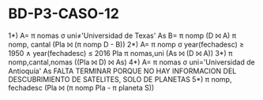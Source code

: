 # BD-P3-CASO-12
1*) A= π nomas σ uni≠'Universidad de Texas' As
    B= π nomp (D ⨝ A)
    π nomp, cantal (Pla ⨝ (π nomp D - B))
2*) A= π nomp σ year(fechadesc) ≥ 1950 ∧ year(fechadesc) ≤ 2016 Pla
    π nomas,uni (As ⨝ (D ⨝ A))
3*) π nomp,cantal,nomas ((Pla ⨝ D) ⨝ As)
4*) A= π nomas σ uni='Universidad de Antioquía' As FALTA TERMINAR PORQUE NO HAY INFORMACION DEL DESCUBRIMIENTO DE SATELITES, SOLO DE PLANETAS
5*) π nomp, fechadesc (Pla ⨝ (π nomp Pla - π planeta S))
    
    
    
